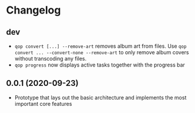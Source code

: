 # Changelog

## dev

- `qop convert [...] --remove-art` removes album art from files. Use `qop convert ... --convert-none --remove-art` to 
  only remove album covers without transcoding any files.
- `qop progress` now displays active tasks together with the progress bar

## 0.0.1 (2020-09-23)

- Prototype that lays out the basic architecture and implements the most important core features


